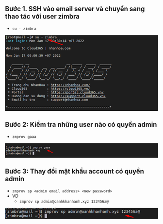 ## Bước 1. SSH vào email server và chuyển sang thao tác với user zimbra
- `su - zimbra`
<img src="img/km1.png">


## Bước 2: Kiểm tra những user nào có quyền admin
- `zmprov gaaa`

<img src="img/mk2.png">


## Bước 3: Thay đổi mật khẩu account có quyền admin
- `zmprov sp <admin email address> <new password>`
- VD
    + `zmprov sp admin@oanhkhanhanh.xyz 123456a@`

<img src="img/mk3.png">

